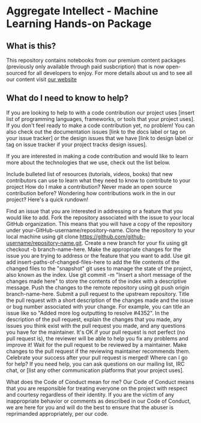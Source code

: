 # Aggregate Intellect - Machine Learning Hands-on Package

## What is this?
This repository contains notebooks from our premium content packages (previously only available through paid susbcription) that is now open-sourced for all developers to enjoy. For more details about us and to see all our content visit [our website](https://ai.science)

## What do I need to know to help?
If you are looking to help to with a code contribution our project uses [insert list of programming languages, frameworks, or tools that your project uses]. If you don't feel ready to make a code contribution yet, no problem! You can also check out the documentation issues [link to the docs label or tag on your issue tracker] or the design issues that we have [link to design label or tag on issue tracker if your project tracks design issues].

If you are interested in making a code contribution and would like to learn more about the technologies that we use, check out the list below.

Include bulleted list of
resources (tutorials, videos, books) that new contributors
can use to learn what they need to know to contribute to your project
How do I make a contribution?
Never made an open source contribution before? Wondering how contributions work in the in our project? Here's a quick rundown!

Find an issue that you are interested in addressing or a feature that you would like to add.
Fork the repository associated with the issue to your local GitHub organization. This means that you will have a copy of the repository under your-GitHub-username/repository-name.
Clone the repository to your local machine using git clone https://github.com/github-username/repository-name.git.
Create a new branch for your fix using git checkout -b branch-name-here.
Make the appropriate changes for the issue you are trying to address or the feature that you want to add.
Use git add insert-paths-of-changed-files-here to add the file contents of the changed files to the "snapshot" git uses to manage the state of the project, also known as the index.
Use git commit -m "Insert a short message of the changes made here" to store the contents of the index with a descriptive message.
Push the changes to the remote repository using git push origin branch-name-here.
Submit a pull request to the upstream repository.
Title the pull request with a short description of the changes made and the issue or bug number associated with your change. For example, you can title an issue like so "Added more log outputting to resolve #4352".
In the description of the pull request, explain the changes that you made, any issues you think exist with the pull request you made, and any questions you have for the maintainer. It's OK if your pull request is not perfect (no pull request is), the reviewer will be able to help you fix any problems and improve it!
Wait for the pull request to be reviewed by a maintainer.
Make changes to the pull request if the reviewing maintainer recommends them.
Celebrate your success after your pull request is merged!
Where can I go for help?
If you need help, you can ask questions on our mailing list, IRC chat, or [list any other communication platforms that your project uses].

What does the Code of Conduct mean for me?
Our Code of Conduct means that you are responsible for treating everyone on the project with respect and courtesy regardless of their identity. If you are the victim of any inappropriate behavior or comments as described in our Code of Conduct, we are here for you and will do the best to ensure that the abuser is reprimanded appropriately, per our code.
